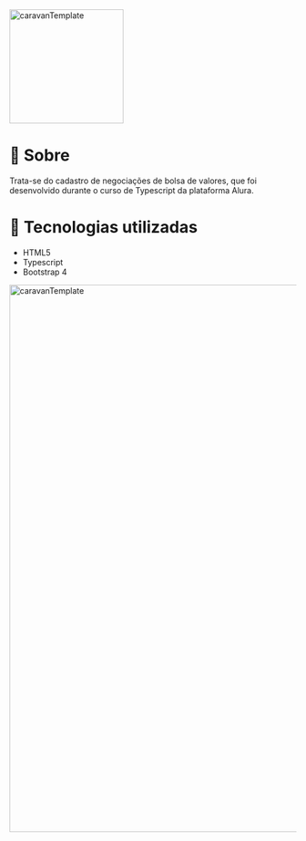 
<img width="200" alt="caravanTemplate" src="https://user-images.githubusercontent.com/67964919/224388354-7b79d208-7e45-4882-9154-214744b8920b.png">

# 📖 Sobre 
  Trata-se do cadastro de negociações de bolsa de valores, que foi desenvolvido durante o curso de Typescript da plataforma Alura.

# 🚀 Tecnologias utilizadas

<ul dir="auto">
<li>HTML5</li>
<li>Typescript</li>
<li>Bootstrap 4</li>
</ul>

<img width="960" alt="caravanTemplate" src="https://user-images.githubusercontent.com/67964919/224384705-69f5ccbe-0a48-4e15-a534-e5a3e8abed4a.png">
